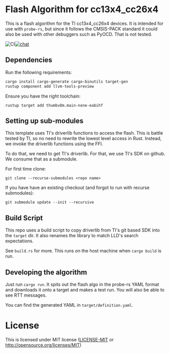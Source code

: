 # Flash Algorithm for cc13x4_cc26x4

This is a flash algorithm for the TI cc13x4_cc26x4 devices. It is intended
for use with `probe-rs`, but since it follows the CMSIS-PACK standard it could
also be used with other debuggers such as PyOCD. That is not tested.

![CI](https://github.com/seanmlyons22/cc13x4-cc26x4-flash/actions/workflows/ci.yml/badge.svg)[![chat](https://img.shields.io/badge/chat-probe--rs%3Amatrix.org-brightgreen)](https://matrix.to/#/#probe-rs:matrix.org)

## Dependencies

Run the following requirements:

```bash
cargo install cargo-generate cargo-binutils target-gen
rustup component add llvm-tools-preview
```

Ensure you have the right toolchain:

```
rustup target add thumbv8m.main-none-eabihf
```

## Setting up sub-modules

This template uses TI's driverlib functions to access the flash.
This is battle tested by TI, so no need to rewrite the lowest level access in
Rust. Instead, we invoke the driverlib functions using the FFI.

To do that, we need to get TI's driverlib. For that, we use TI's SDK
on github. We consume that as a submodule.

For first time clone:

```
git clone --recurse-submodules <repo name>
```

If you have have an existing checkout (and forgot to run with recurse submodules):

```
git submodule update --init --recursive
```

## Build Script

This repo uses a build script to copy driverlib from TI's git based SDK into
the `target` dir. It also renames the library to match LLD's search expectations.

See `build.rs` for more. This runs on the host machine when `cargo build` is run.

## Developing the algorithm

Just run `cargo run`. It spits out the flash algo in the probe-rs YAML format and downloads it onto a target and makes a test run.
You will also be able to see RTT messages.

You can find the generated YAML in `target/definition.yaml`.

# License

This is licensed under MIT license ([LICENSE-MIT](LICENSE-MIT) or http://opensource.org/licenses/MIT)

